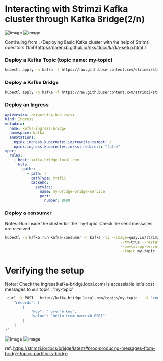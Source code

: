 # Interacting with Strimzi Kafka cluster through Kafka Bridge(2/n)
![image](https://github.com/naren4b/nks/assets/3488520/fa8a559d-b85e-4ce4-947e-133ccd1c7dda)
![image](https://github.com/naren4b/nks/assets/3488520/00bde3f5-d946-41fb-abf8-8f9d8f91fdfd)


Continuing from : (Deploying Basic Kafka cluster with the help of Strimzi operators (1/n))[https://naren4b.github.io/nks/docs/kafka-setup.html ]

### Deploy a Kafka Topic (topic name: my-topic)
```bash
kubectl apply -n kafka -f https://raw.githubusercontent.com/strimzi/strimzi-kafka-operator/main/examples/topic/kafka-topic.yaml
```

### Deploy a Kafka Bridge
```bash
kubectl apply -n kafka -f https://raw.githubusercontent.com/strimzi/strimzi-kafka-operator/main/examples/bridge/kafka-bridge.yaml
```
### Deploy an Ingress 
```yaml
apiVersion: networking.k8s.io/v1
kind: Ingress
metadata:
  name: kafka-ingress-bridge
  namespace: kafka
  annotations:
    nginx.ingress.kubernetes.io/rewrite-target: /
    nginx.ingress.kubernetes.io/ssl-redirect: "false"
spec:
  rules:
    - host: kafka-bridge.local.com
      http:
        paths:
          - path: /
            pathType: Prefix
            backend:
              service:
                name: my-bridge-bridge-service
                port:
                  number: 8080
```
### Deploy a consumer 
Notes: Run inside the cluster for the 'my-topic' Check the send messages are received 
```bash
kubectl -n kafka run kafka-consumer -n kafka -ti --image=quay.io/strimzi/kafka:0.39.0-kafka-3.6.1 \
                                                     --rm=true --restart=Never -- bin/kafka-console-consumer.sh \
                                                     --bootstrap-server my-cluster-kafka-bootstrap:9092 \
                                                     --topic my-topic --from-beginning

```
# Verifying the setup
Notes: Check the ingress(kafka-bridge.local.com) is accessiable 
let's post messages to our topic : 'my-topic'

```bash
 curl -X POST   http://kafka-bridge.local.com/topics/my-topic   -H 'content-type: application/vnd.kafka.json.v2+json'   -d '{
    "records": [
        {
            "key": "naren4b-key",
            "value": "hello from naren4b 0001"
        }
    ]
}'
```

![image](https://github.com/naren4b/nks/assets/3488520/b6b2fe5c-2886-4ae6-b849-c14d7ae0ec19)
![image](https://github.com/naren4b/nks/assets/3488520/0ac979cc-8640-4fe1-9649-1fa708c7e923)

ref: https://strimzi.io/docs/bridge/latest/#proc-producing-messages-from-bridge-topics-partitions-bridge

